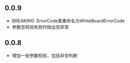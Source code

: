 ## 0.0.9

* BREAKING: ErrorCode类重命名为WhiteBoardErrorCode
* 参数空校验失败时抛出空异常

## 0.0.8

* 增加一些参数校验，包括非空判断

